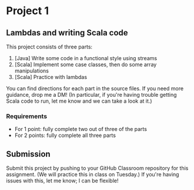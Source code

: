# Project 1
## Lambdas and writing Scala code

This project consists of three parts:
1. [Java] Write some code in a functional style using streams
2. [Scala] Implement some case classes, then do some array manipulations
3. [Scala] Practice with lambdas

You can find directions for each part in the source files. If you need more guidance,
drop me a DM! (In particular, if you're having trouble getting Scala code to run, let
me know and we can take a look at it.)

### Requirements
- For 1 point: fully complete two out of three of the parts
- For 2 points: fully complete all three parts

## Submission
Submit this project by pushing to your GitHub Classroom repository for this assignment.
(We will practice this in class on Tuesday.) If you're having issues with this, let me
know; I can be flexible!
